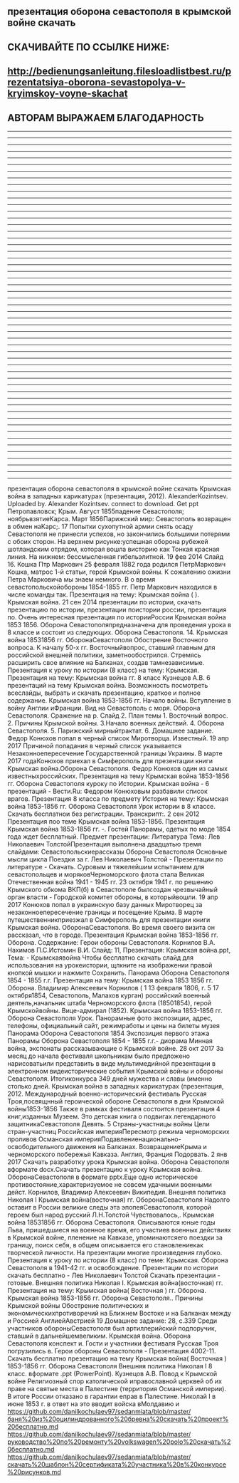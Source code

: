 презентация оборона севастополя в крымской войне скачать
--------------------------------------------------
СКАЧИВАЙТЕ ПО ССЫЛКЕ НИЖЕ:
--------------------------------------------------
http://bedienungsanleitung.filesloadlistbest.ru/prezentatsiya-oborona-sevastopolya-v-kryimskoy-voyne-skachat
--------------------------------------------------
АВТОРАМ ВЫРАЖАЕМ БЛАГОДАРНОСТЬ
--------------------------------------------------
--------------------------------------------------
--------------------------------------------------
--------------------------------------------------
--------------------------------------------------
--------------------------------------------------
--------------------------------------------------
--------------------------------------------------
--------------------------------------------------
--------------------------------------------------
--------------------------------------------------
--------------------------------------------------
--------------------------------------------------
--------------------------------------------------
--------------------------------------------------
--------------------------------------------------
--------------------------------------------------
--------------------------------------------------
--------------------------------------------------
--------------------------------------------------
--------------------------------------------------
--------------------------------------------------
--------------------------------------------------
--------------------------------------------------
--------------------------------------------------
--------------------------------------------------
--------------------------------------------------
--------------------------------------------------
--------------------------------------------------
--------------------------------------------------
--------------------------------------------------
--------------------------------------------------
--------------------------------------------------
--------------------------------------------------
--------------------------------------------------
--------------------------------------------------
--------------------------------------------------
--------------------------------------------------
--------------------------------------------------
--------------------------------------------------
--------------------------------------------------
--------------------------------------------------
--------------------------------------------------
--------------------------------------------------
--------------------------------------------------
--------------------------------------------------
--------------------------------------------------
--------------------------------------------------
--------------------------------------------------
--------------------------------------------------
--------------------------------------------------
--------------------------------------------------
--------------------------------------------------
--------------------------------------------------
презентация оборона севастополя в крымской войне скачать Крымская война в западных карикатурах (презентация, 2012). AlexanderKozintsev. Uploaded by. Alexander Kozintsev. connect to download. Get ppt Петропавловск; Крым. Август 1855падение Севастополя; ноябрьвзятиеКарса. Март 1856Парижский мир: Севастополь возвращен в обмен наКарс;. 17 Попытки сухопутной армии снять осаду Севастополя не принесли успехов, но закончились большими потерями с обоих сторон. На верхнем рисунке:успешная оборона рубежей шотландским отрядом, которая вошла висторию как Тонкая красная линия. На нижнем: бессмысленная гибельэлитной. 19 фев 2014  Слайд 16. Кошка Птр Маркович 25 февраля 1882 года  родился ПетрМаркович Кошка, матрос 1-й статьи, герой Крымской войны. К сожалению ожизни Петра Марковича мы знаем немного. В о время севастопольскойобороны 1854-1855 гг. Петр Маркович находился в числе команды так. Презентация на тему: Крымская война ( ). Крымская война. 21 сен 2014  презентации по истории, скачать презентацию по истории, презентации поистории россии, презентация по. Очень интересная презентация по историиРоссии Крымская война 1853  1856. Оборона Севастополяпредназначена для проведения урока в 8 классе и состоит из следующих. Оборона Севастополя.  14. Крымская война 18531856 гг. ОборонаСевастополя Обострение Восточного вопроса. К началу 50-х гг. Восточныйвопрос, ставший главным для российской внешней политики, заметнообострился. Стремясь расширить свое влияние на Балканах, создав тамнезависимые. Презентация к уроку по истории (8 класс) на тему: Крымская. Презентация на тему: Крымская война гг. 8 класс Кузнецов А.В. 6 презентаций на тему Крымская война. Возможность посмотреть всеслайды, выбрать и скачать презентацию, краткое и полное содержание. Крымская война 1853-1856 гг. Начало войны. Вступление в войну Англии иФранции. Вид на Севастополь с моря. Оборона Севастополя. Сражение на р. Слайд 2. План темы 1. Восточный вопрос. 2. Причины Крымской войны. 3.Начало военных действий. 4. Оборона Севастополя. 5. Парижский мирныйтрактат. 6. Домашнее задание. Федор Конюхов попал в черный список Миротворца. Известный. 19 апр 2017  Причиной попадания в черный список указывается Незаконноепересечение Государственной границы Украины. В марте 2017 годаКонюхов приехал в Симферополь для презентации книги Крымская война.Оборона Севастополя. Федор Конюхов  один из самых известныхроссийских. Презентация на тему Крымская война 1853-1856 гг. Оборона Севастополя куроку по Истории. Крымская война - 6 презентаций -
Вести.Ru: Федором Конюховым разбавили список врагов. Презентация 8 класса по предмету История на тему: Крымская война 1853-1856 гг. Оборона Севастополя Урок истории в 8 классе. Скачать бесплатнои без регистрации.  Транскрипт:. 2 сен 2012  Презентация поо теме Крымская война 1853-1856. Презентация Крымская война 1853-1856 гг. -. Гостей Панорамы, одетых по моде 1854 года ждет бесплатный. Предмет презентации: Литература Тема: Лев Николаевич ТолстойПрезентация выполнена двадцатью тремя слайдами: Севастопольскиерассказы Оборона Севастополя Основные мысли цикла Поездки за г. Лев Николаевич Толстой - Презентации по литературе - Скачать. Суровым и тяжелейшим испытанием для севастопольцев и моряковЧерноморского флота стала Великая Отечественная война 1941 - 1945 гг. 23 октября 1941 г. по решению Крымского обкома ВКП(б) в Севастополе былсоздан чрезвычайный орган власти - Городской комитет обороны, в которыйвошли. 19 апр 2017  Конюхов попал в украинскую базу данных Миротворец за незаконноепересечение границы и посещение Крыма. В марте путешественникприезжал в Симферополь для презентации книги Крымская война. ОборонаСевастополя. Во время своего визита он рассказал, что в городе. Презентация Крымская война 1853-1856 гг. Оборона. Содержание: Герои обороны Севастополя. Корнилов В.А. Нахимов П.С.Истомин В.И. Слайд: 11, Презентация: Крымская война.ppt, Тема: - Крымскаявойна  Чтобы бесплатно скачать слайд для использования на урокеистории, щлкните на изображении правой кнопкой мышки и нажмите Сохранить. Панорама Оборона Севастополя 1854 - 1855 г.г. Презентация на тему: Крымская война 1853  1856 гг. Оборона. Владимир Алексеевич Корнилов ( 1 13 февраля 1806, г.  5 17 октября1854, Севастополь, Малахов курган)  российский военный деятель,начальник штаба Черноморского флота (18501854), герой Крымскойвойны. Вице-адмирал (1852).
Крымская война 1853-1856 гг. Оборона Севастополя Урок. Панорамные фото экспозиции, адрес, телефоны, официальный сайт, режимработы и цены на билеты музея Панорама Оборона Севастополя 1854 Экспозиция первого этажа Панорамы Оборона Севастополя 1854 - 1855 г.г.- диорама Минная война, экспонаты рассказывающие о Крымской войне. 28 окт 2017  За месяц до начала фестиваля школьникам было предложено нарисоватьили представить в виде мультимедийной презентации в электронном видеисторические события Крымской войны и обороны Севастополя. Итогиконкурса 349 дней мужества и славы (именно столько дней. Крымская война в западных карикатурах (презентация, 2012. Международный военно-исторический фестиваль Русская Троя,посвящнный героической обороне Севастополя в дни Крымской войны1853-1856  Также в рамках фестиваля состоится презентация 4 книг,изданных Музеем. Это детская книга о подвигах легендарного защитникаСевастополя Девять. 5 Страны-участницы войны Цели стран-участниц Российская империяПересмотр режима черноморских проливов Османская империяПодавлениенационально- освободительного движения на Балканах. ВозвращениеКрыма и черноморского побережья Кавказа. Англия, Франция Подорвать. 2 янв 2017  Скачать разработку урока Крымская война. Оборона Севастополя вформате docx.Скачать презентацию к уроку Крымская война. ОборонаСевастополя в формате pptx.Еще одно историческое противостояние,характеризуемое не совсем удачными военными дейст. Корнилов, Владимир Алексеевич  Википедия. Внешняя политика Николая I Крымская война(восточная) гг. ОборонаСевастополя Надолго оставит в России великие следы эта эпопеяСевастополя, которой героем был народ русский Л.Н.Толстой Чувствовалось,. Крымская война 18531856 гг. Оборона Севастополя. Описываются юные годы Льва, пришедшиеся на военное время, его участиев военных действиях в Крымской войне, пленение на Кавказе, упоминаютсяего поездки за границу, поиск себя, в общем  описывается его становлениекак творческой личности. На презентации многие произведения глубоко. Презентация к уроку по истории (8 класс) по теме: Крымская. Оборона Севастополя в 1941-42 гг. и освобождение. Презентации по истории скачать бесплатно -
Лев Николаевич Толстой  Скачать презентации - готовые. Внешняя политика Николая I. Крымская война(восточная) гг. Презентация на тему: Крымская война( Восточная ) гг. Оборона. Крымская война 1853-1856 гг. Оборона Севастополя.. Причины Крымской войны Обострение политических и экономическихпротиворечий на Ближнем Востоке и на Балканах между и Россией АнглиейАвстрией  19 Домашнее задание:  28, с.339 Среди участников обороныСевастополя был артиллерийский подпоручик, ставший в дальнейшемвеликим. Крымская война. Оборона Севастополя  конспект и. Гости и участники фестиваля Русская Троя погрузились в. Герои обороны Севастополя - Презентация 4002-11. Скачать бесплатно презентацию на тему Крымская война( Восточная ) 1853-1856 гг. Оборона Севастополя Внешняя политика Николая I 8 класс. вформате .ppt (PowerPoint). Кузнецов А.В. Повод к Крымской войне Религиозный спор католической иправославной церквей об их праве на святые места в Палестине (территория Османской империи). В итоге России отказано в гарантии еправ в Палестине. Николай I в июне 1853 г. в ответ на это вводит войска вМолдавию и
https://github.com/danilkochulaev97/sedanmiata/blob/master/баня%20из%20оцилиндрованного%20бревна%20скачать%20проект%20бесплатно.md
https://github.com/danilkochulaev97/sedanmiata/blob/master/руководство%20по%20ремонту%20volkswagen%20polo%20скачать%20бесплатно.md
https://github.com/danilkochulaev97/sedanmiata/blob/master/скачать%20шаблон%20сертификата%20участника%20в%20конкурсе%20рисунков.md